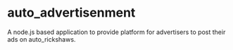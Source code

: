 # auto_advertisenment
A node.js based application to provide platform for advertisers to post their ads on auto_rickshaws.
